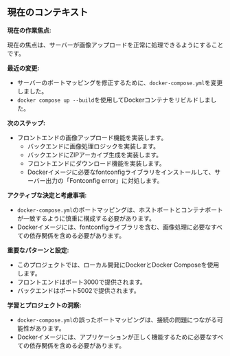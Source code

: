 ## 現在のコンテキスト

**現在の作業焦点:**

現在の焦点は、サーバーが画像アップロードを正常に処理できるようにすることです。

**最近の変更:**

*   サーバーのポートマッピングを修正するために、`docker-compose.yml`を変更しました。
*   `docker compose up --build`を使用してDockerコンテナをリビルドしました。

**次のステップ:**

*   フロントエンドの画像アップロード機能を実装します。
    *   バックエンドに画像処理ロジックを実装します。
    *   バックエンドにZIPアーカイブ生成を実装します。
    *   フロントエンドにダウンロード機能を実装します。
    *   Dockerイメージに必要なfontconfigライブラリをインストールして、サーバー出力の「Fontconfig error」に対処します。

**アクティブな決定と考慮事項:**

*   `docker-compose.yml`のポートマッピングは、ホストポートとコンテナポートが一致するように慎重に構成する必要があります。
*   Dockerイメージには、fontconfigライブラリを含む、画像処理に必要なすべての依存関係を含める必要があります。

**重要なパターンと設定:**

*   このプロジェクトでは、ローカル開発にDockerとDocker Composeを使用します。
*   フロントエンドはポート3000で提供されます。
*   バックエンドはポート5002で提供されます。

**学習とプロジェクトの洞察:**

*   `docker-compose.yml`の誤ったポートマッピングは、接続の問題につながる可能性があります。
*   Dockerイメージには、アプリケーションが正しく機能するために必要なすべての依存関係を含める必要があります。
